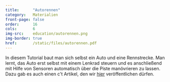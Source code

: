 ```yaml
---
title:      "Autorennen"
category:   Materialien
front-page: false
order:      16
cols:       6
img-src:    education/autorennen.png
img-border: true
href:       /static/files/autorennen.pdf
---
```


In diesem Tutorial baut man sich selbst ein Auto und eine Rennstrecke.
Man lernt, das Auto erst selbst mit einem Lenkrad steuern und es
anschließend mit Hilfe von Sensoren automatisch über die Piste
manövrieren zu lassen. Dazu gab es auch einen c't Artikel, den wir
[hier][ctarticle]
veröffentlichen dürfen.

[ctarticle]: /static/files/gael04bvonkleinenundgrossenerfindern.pdf

